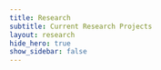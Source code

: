 ```yaml
---
title: Research
subtitle: Current Research Projects
layout: research
hide_hero: true
show_sidebar: false
---
```

